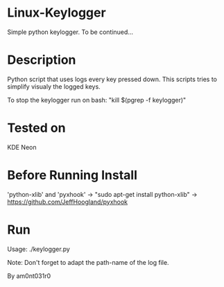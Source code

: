 # Linux-Keylogger
Simple python keylogger. To be continued...

# Description

Python script that uses logs every key pressed down. This scripts tries to simplify visualy the logged keys.

To stop the keylogger run on bash: "kill $(pgrep -f keylogger)"

# Tested on
KDE Neon

# Before Running Install
'python-xlib' and 'pyxhook'
-> "sudo apt-get install python-xlib"
-> https://github.com/JeffHoogland/pyxhook

# Run
Usage: ./keylogger.py

Note: Don't forget to adapt the path-name of the log file.

By am0nt031r0

